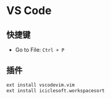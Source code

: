 # VS Code

## 快捷键

- Go to File: `Ctrl + P`

## 插件

```sh
ext install vscodevim.vim
ext install iciclesoft.workspacesort
```
